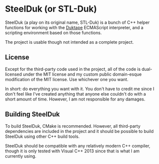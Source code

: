 # SteelDuk (or STL-Duk)

SteelDuk (a play on its original name, STL-Duk) is a bunch of C++ helper functions for working with the [Duktape](duktape.org) ECMAScript interpreter, and a scripting environment based on those functions.

The project is usable though not intended as a complete project.


## License

Except for the third-party code used in the project, all of the code is dual-licensed under the MIT license and my custom public domain-esque modification of the MIT license. Use whichever one you want.

In short: do everything you want with it. You don't have to credit me since I don't feel like I've created anything that anyone else couldn't do with a short amount of time. However, I am not responsible for any damages.


## Building SteelDuk

To build SteelDuk, CMake is recommended. However, all third-party dependencies are included in the project and it should be possible to build SteelDuk using other C++ build tools.

SteelDuk should be compatible with any relatively modern C++ compiler, though it is only tested with Visual C++ 2013 since that is what I am currently using.